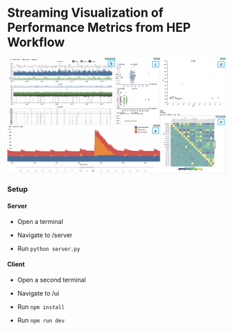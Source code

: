# Streaming Visualization of Performance Metrics from HEP Workflow

![](/ui/assets/ui.png)
 
### Setup
#### Server
- Open a terminal 

- Navigate to /server

- Run
```python server.py``` 

#### Client
- Open a second terminal 

- Navigate to /ui

- Run
``` npm install ``` 

- Run ``` npm run dev ``` 